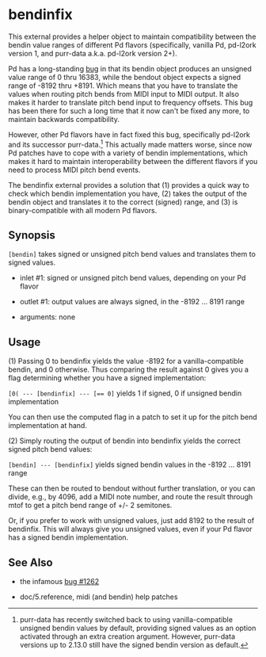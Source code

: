 
# bendinfix

This external provides a helper object to maintain compatibility between the bendin value ranges of different Pd flavors (specifically, vanilla Pd, pd-l2ork version 1, and purr-data a.k.a. pd-l2ork version 2+).

Pd has a long-standing [bug](https://sourceforge.net/p/pure-data/bugs/1262/) in that its bendin object produces an unsigned value range of 0 thru 16383, while the bendout object expects a signed range of -8192 thru +8191. Which means that you have to translate the values when routing pitch bends from MIDI input to MIDI output. It also makes it harder to translate pitch bend input to frequency offsets. This bug has been there for such a long time that it now can't be fixed any more, to maintain backwards compatibility.

However, other Pd flavors have in fact fixed this bug, specifically pd-l2ork and its successor purr-data.[^1] This actually made matters worse, since now Pd patches have to cope with a variety of bendin implementations, which makes it hard to maintain interoperability between the different flavors if you need to process MIDI pitch bend events.

[^1]: purr-data has recently switched back to using vanilla-compatible unsigned bendin values by default, providing signed values as an option activated through an extra creation argument. However, purr-data versions up to 2.13.0 still have the signed bendin version as default.

The bendinfix external provides a solution that (1) provides a quick way to check which bendin implementation you have, (2) takes the output of the bendin object and translates it to the correct (signed) range, and (3) is binary-compatible with all modern Pd flavors.

## Synopsis

`[bendin]` takes signed or unsigned pitch bend values and translates them to signed values.

- inlet #1: signed or unsigned pitch bend values, depending on your Pd flavor

- outlet #1: output values are always signed, in the -8192 ... 8191 range

- arguments: none

## Usage

(1) Passing 0 to bendinfix yields the value -8192 for a vanilla-compatible bendin, and 0 otherwise. Thus comparing the result against 0 gives you a flag determining whether you have a signed implementation:

  `[0( --- [bendinfix] --- [== 0]` yields 1 if signed, 0 if unsigned bendin implementation

You can then use the computed flag in a patch to set it up for the pitch bend implementation at hand.

(2) Simply routing the output of bendin into bendinfix yields the correct signed pitch bend values:

  `[bendin] --- [bendinfix]` yields signed bendin values in the -8192 ... 8191 range
  
These can then be routed to bendout without further translation, or you can divide, e.g., by 4096, add a MIDI note number, and route the result through mtof to get a pitch bend range of +/- 2 semitones.

Or, if you prefer to work with unsigned values, just add 8192 to the result of bendinfix. This will always give you unsigned values, even if your Pd flavor has a signed bendin implementation.

## See Also

- the infamous [bug #1262](https://sourceforge.net/p/pure-data/bugs/1262/)

- doc/5.reference, midi (and bendin) help patches

